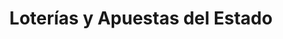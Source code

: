 ---
title: "Loterías y Apuestas del Estado"
url: /melgar-de-fernamental/loterias-y-apuestas-del-estado/
shop: lotería
---